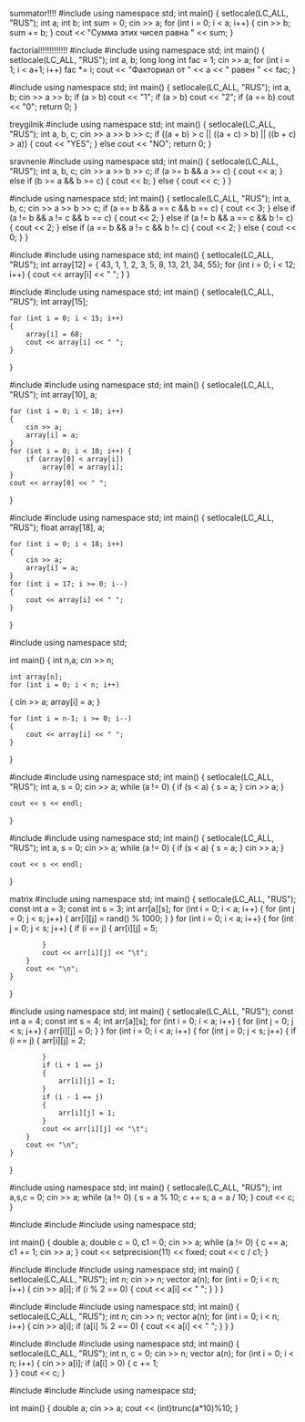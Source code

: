 summator!!!!
#include <iostream>
using namespace std;
int main()
{
    setlocale(LC_ALL, "RUS");
    int a;
    int b;
    int sum = 0;
    cin >> a;
    for (int i = 0; i < a; i++)
    {
        cin >> b;
        sum += b;
    }
    cout << "Сумма этих чисел равна " << sum;
}


factorial!!!!!!!!!!!!
#include <iostream>
#include <cmath>
using namespace std;
int main()
{
    setlocale(LC_ALL, "RUS");
    int a, b;
    long long int fac = 1;
    cin >> a;
    for (int i = 1; i < a+1; i++)
        fac *= i;
        cout << "Факториал от " << a << " равен " << fac;
}







#include <iostream>
using namespace std;
int main()
{
    setlocale(LC_ALL, "RUS");
    int a, b;
    cin >> a >> b;
    if (a > b) 
        cout << "1";
    if (a > b)
        cout << "2";
    if (a == b)
        cout << "0";
    return 0;
}


treygilnik
#include <iostream>
using namespace std;
int main()
{
    setlocale(LC_ALL, "RUS");
    int a, b, c;
    cin >> a >> b >> c;
    if ((a + b) > c || ((a + c) > b) || ((b + c) > a))
    {
        cout << "YES";
    }
    else
        cout << "NO";
    return 0;
}

sravnenie
#include <iostream>
using namespace std;
int main()
{
    setlocale(LC_ALL, "RUS");
    int a, b, c;
    cin >> a >> b >> c;
    if (a >= b && a >= c)
    {
        cout << a;
    }
    else if (b >= a && b >= c)
    {
        cout << b;
    }
    else
    {
        cout << c;
    }
}



#include <iostream>
using namespace std;
int main()
{
    setlocale(LC_ALL, "RUS");
    int a, b, c;
    cin >> a >> b >> c;
    if (a == b && a == c && b == c)
    {
        cout << 3;
    }
    else if (a != b && a != c && b == c)
    {
        cout << 2;
    }
    else if (a != b && a == c && b != c)
    {
        cout << 2;
    }
    else if (a == b && a != c && b != c)
    {
        cout << 2;
    }
    else {
        cout << 0;
    }
}




#include <iostream>
#include <cmath>
using namespace std;
int main() {
    setlocale(LC_ALL, "RUS");
    int array[12] = { 43, 1, 1, 2, 3, 5, 8, 13, 21, 34, 55};
    for (int i = 0; i < 12; i++) {
        cout << array[i] << " ";
    }
}




#include <iostream>
#include <cmath>
using namespace std;
int main() {
    setlocale(LC_ALL, "RUS");
    int array[15];

    for (int i = 0; i < 15; i++)
    {
        array[i] = 68;
        cout << array[i] << " ";
    }
}



#include <iostream>
#include <cmath>
using namespace std;
int main() {
    setlocale(LC_ALL, "RUS");
    int array[10], a;

    for (int i = 0; i < 10; i++)
    {
        cin >> a;
        array[i] = a;
    }
    for (int i = 0; i < 10; i++) {
        if (array[0] < array[i])
            array[0] = array[i];
    }
    cout << array[0] << " ";
}


#include <iostream>
#include <cmath>
using namespace std;
int main() {
    setlocale(LC_ALL, "RUS");
    float array[18], a;

    for (int i = 0; i < 18; i++)
    {
        cin >> a;
        array[i] = a;
    }
    for (int i = 17; i >= 0; i--)
    {
        cout << array[i] << " ";
    }
}


#include <iostream>
using namespace std;

int main()
{
    int n,a;
    cin >> n;

    int array[n];
    for (int i = 0; i < n; i++)
{
    cin >> a;
    array[i] = a;
}

    for (int i = n-1; i >= 0; i--)
    {
        cout << array[i] << " ";
    }
}

#include <iostream>
#include <cmath>
using namespace std;
int main() {
    setlocale(LC_ALL, "RUS");
    int a, s = 0;
    cin >> a;
    while (a != 0)
    {
        if (s < a)
        {
            s = a;
        }
        cin >> a;
    }
   
    cout << s << endl;
}






#include <iostream>
#include <cmath>
using namespace std;
int main() {
    setlocale(LC_ALL, "RUS");
    int a, s = 0;
    cin >> a;
    while (a != 0)
    {
        if (s < a)
        {
            s = a;
        }
        cin >> a;
    }
   
    cout << s << endl;
}









matrix
#include <iostream>
using namespace std;
int main() {
    setlocale(LC_ALL, "RUS");
    const int a = 3;
    const int s = 3;
    int arr[a][s];
    for (int i = 0; i < a; i++)
    {
        for (int j = 0; j < s; j++)
        {
            arr[i][j] = rand() % 1000;
        }
    }
    for (int i = 0; i < a; i++)
    {
        for (int j = 0; j < s; j++)
        {
            if (i == j)
            {
                arr[i][j] = 5;
              
            }
            cout << arr[i][j] << "\t";
        }
        cout << "\n";
    }
}


#include <iostream>
using namespace std;
int main() {
    setlocale(LC_ALL, "RUS");
    const int a = 4;
    const int s = 4;
    int arr[a][s];
    for (int i = 0; i < a; i++)
    {
        for (int j = 0; j < s; j++)
        {
            arr[i][j] = 0;
        }
    }
    for (int i = 0; i < a; i++)
    {
        for (int j = 0; j < s; j++)
        {
            if (i == j)
            {
                arr[i][j] = 2;
              
            }
            if (i + 1 == j)
            {
                arr[i][j] = 1;
            }
            if (i - 1 == j)
            {
                arr[i][j] = 1;
            }
            cout << arr[i][j] << "\t";
        }
        cout << "\n";
    }
}


#include <iostream>
using namespace std;
int main() {
    setlocale(LC_ALL, "RUS");
    int a,s,c = 0;
    cin >> a;
    while (a != 0)
    {
        s = a % 10;
        c += s;
        a = a / 10;
    }
    cout << c;
}

#include <iostream>
#include <cmath>
#include <iomanip>
using namespace std;

int main() {
	double a;
	double c = 0, c1 = 0;
	cin >> a;
	while (a != 0)
	{
		c += a;
		c1 += 1;
		cin >> a;
	}
	cout << setprecision(11) << fixed;
	cout << c / c1;
}


#include <iostream>
#include <cmath>
#include <vector>
using namespace std;
int main() {
    setlocale(LC_ALL, "RUS");
    int n;
    cin >> n;
    vector <int> a(n);
    for (int i = 0; i < n; i++)
    {
        cin >> a[i];
        if (i % 2 == 0)
        {
            cout << a[i] << " ";
        }
    }
}


#include <iostream>
#include <cmath>
#include <vector>
using namespace std;
int main() {
    setlocale(LC_ALL, "RUS");
    int n;
    cin >> n;
    vector <int> a(n);
    for (int i = 0; i < n; i++)
    {
        cin >> a[i];
        if (a[i] % 2 == 0)
        {
            cout << a[i] << " ";
        }
    }
}


#include <iostream>
#include <cmath>
#include <vector>
using namespace std;
int main() {
    setlocale(LC_ALL, "RUS");
    int n, c = 0;
    cin >> n;
    vector <int> a(n);
    for (int i = 0; i < n; i++)
    {
        cin >> a[i];
        if (a[i] > 0)
        {
            c += 1;   
        }
    }
    cout << c;
}

#include <iostream>
#include <iomanip>
#include <cmath>
using namespace std;

int main()
{
	double a;
	cin >> a;
	cout << (int)trunc(a*10)%10;
}

